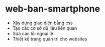 # web-ban-smartphone

- Xây dựng giao diện bằng css
- Tạo các cơ sở dữ liệu liên quan 
- Sửa các lỗi ngoại lệ
- Thiết kế trang quản trị cho websites
